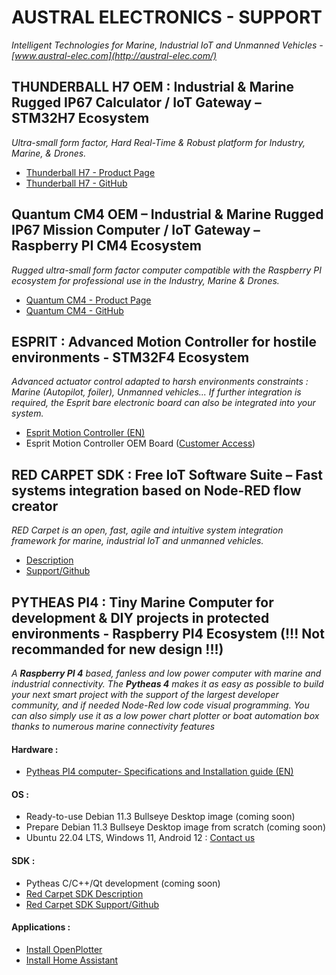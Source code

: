 # AUSTRAL ELECTRONICS - SUPPORT
*Intelligent Technologies for Marine, Industrial IoT and Unmanned Vehicles - [www.austral-elec.com](http://austral-elec.com/)*

## THUNDERBALL H7 OEM : Industrial & Marine Rugged IP67 Calculator / IoT Gateway – STM32H7 Ecosystem
*Ultra-small form factor, Hard Real-Time & Robust platform for Industry, Marine, & Drones.*
* [Thunderball H7 - Product Page](https://austral-eng.com/en/thunderball-h7-oem-industrial-marine-rugged-ip67-mission-calculator-iot-gateway/)
* [Thunderball H7 - GitHub](https://github.com/austral-electronics/ThunderballH7)

## Quantum CM4 OEM – Industrial & Marine Rugged IP67 Mission Computer / IoT Gateway – Raspberry PI CM4 Ecosystem
 *Rugged ultra-small form factor computer compatible with the Raspberry PI ecosystem for professional use in the Industry, Marine & Drones.*
* [Quantum CM4 - Product Page](https://austral-eng.com/en/quantum-cm4-oem-en/)
* [Quantum CM4 - GitHub](https://github.com/austral-electronics/QuantumCM4)

## ESPRIT : Advanced Motion Controller for hostile environments - STM32F4 Ecosystem
*Advanced actuator control adapted to harsh environments constraints : Marine (Autopilot, foiler), Unmanned vehicles... If further integration is required, the Esprit bare electronic board can also be integrated into your system.*
* [Esprit Motion Controller (EN)](https://github.com/austral-electronics/wiki/blob/main/EspritInstalGuideV14.pdf)
* Esprit Motion Controller OEM Board ([Customer Access](http://austral-eng.com/contact/))

## RED CARPET SDK : Free IoT Software Suite – Fast systems integration based on Node-RED flow creator
*RED Carpet is an open, fast, agile and intuitive system integration framework for marine, industrial IoT and unmanned vehicles.*
 * [Description](http://austral-eng.com/en/red-carpet-free-iot-software-suite-fast-systems-integration-based-on-node-red-flow-creator)
 * [Support/Github](https://github.com/austral-electronics/wiki/wiki/Quantum-SDK)

## PYTHEAS PI4 : Tiny Marine Computer for development & DIY projects in protected environments - Raspberry PI4 Ecosystem (!!! Not recommanded  for new design !!!)
*A **Raspberry PI 4** based, fanless and low power computer with marine and industrial connectivity. The **Pytheas 4** makes it as easy as possible to build your next smart project with the support of the largest developer community, and if needed Node-Red low code visual programming. You can also simply use it as a low power chart plotter or boat automation box thanks to numerous marine connectivity features*
#### Hardware :
* [Pytheas PI4 computer- Specifications and Installation guide (EN)](https://github.com/austral-electronics/wiki/blob/main/QuantumLiteInstalGuideV12.pdf)
#### OS :
* Ready-to-use Debian 11.3 Bullseye Desktop image (coming soon)
* Prepare Debian 11.3 Bullseye Desktop image from scratch (coming soon)
* Ubuntu 22.04 LTS, Windows 11, Android 12 : [Contact us](http://austral-eng.com/contact/)
#### SDK :
* Pytheas C/C++/Qt development (coming soon)
* [Red Carpet SDK Description](http://austral-eng.com/en/red-carpet-free-iot-software-suite-fast-systems-integration-based-on-node-red-flow-creator)
* [Red Carpet SDK Support/Github](https://github.com/austral-electronics/wiki/wiki/Quantum-SDK)
#### Applications :
* [Install OpenPlotter](https://openplotter.readthedocs.io/en/latest/getting_started/downloading.html)
* [Install Home Assistant](https://www.home-assistant.io/installation/raspberrypi/)
